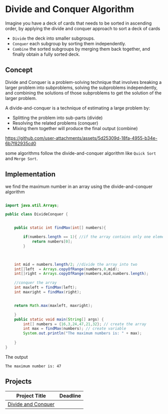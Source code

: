 # Divide and Conquer Algorithm

Imagine you have a deck of cards that needs to be sorted in ascending order, by applying the divide and conquer approach to sort a deck of cards

* `Divide` the deck into smaller subgroups.
* `Conquer` each subgroup by sorting them independently.
* `Combine` the sorted subgroups by merging them back together, and finally obtain a fully sorted deck.

## Concept

Divide and Conquer is a problem-solving technique that involves breaking a larger problem into subproblems, solving the subproblems independently, and combining the solutions of those subproblems to get the solution of the larger problem.

A divide-and-conquer is a technique of estimating a large problem by:

* Splitting the problem into sub-parts (divide)
* Resolving the related problems (conquer)
* Mixing them together will produce the final output (combine)




https://github.com/user-attachments/assets/5d25309d-18fa-4955-b34e-6b7f82935cd0




some algorithms follow the divide-and-conquer algorithm like `Quick Sort` and `Merge Sort`.

## Implementation

we find the maximum number in an array using the divide-and-conquer algorithm

```java

import java.util.Arrays;

public class DivideConquer {


    public static int findMax(int[] numbers){

        if(numbers.length == 1){ //if the array contains only one element return it
            return numbers[0];
        }
    


    int mid = numbers.length/2; //divide the array into two
    int[]left  = Arrays.copyOfRange(numbers,0,mid);
    int[]right = Arrays.copyOfRange(numbers,mid,numbers.length);

    //conquer the array 
    int maxleft = findMax(left);
    int maxright = findMax(right);


    return Math.max(maxleft, maxright);

    }
    public static void main(String[] args) {
        int[] numbers = {16,3,24,47,21,32}; // create the array 
        int max = findMax(numbers); // create variable
        System.out.println("The maximum numbers is: " + max);
        
    }
}
```
The output
```
The maximum number is: 47
```

## Projects
| Project Title | Deadline |
:-----------:|:-------------|
|[Divide and Conquer](https://github.com/SAFCSP-Team/divide-and-conquer-project)|


